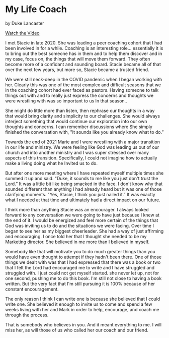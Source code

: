 # My Life Coach

by Duke Lancaster

<a class="btn brown" href="https://www.dropbox.com/scl/fi/8rjipg4z4nvxeis2wbus7/20231228_073801.mp4?rlkey=0s0l45a7vyfhx0l0p3sbc5hax&dl=0" target="video">Watch the Video</a>


I met Stacie in late 2020. She was leading a peer coaching cohort that I had been involved in for a while. Coaching is
an interesting role… essentially it is to bring out the best someone has in them and to help them discover and in my
case, focus on, the things that will move them forward. They often become more of a confidant and sounding board. Stacie
became all of that over the next few years, but more so, Stacie became a trusted friend.

We were still neck-deep in the COVID pandemic when I began working with her. Clearly this was one of the most complex
and difficult seasons that we in the coaching cohort had ever faced as pastors. Having someone to talk things out with
and to really just express the concerns and thoughts we were wrestling with was so important to us In that season..

She might do little more than listen, then rephrase our thoughts in a way that would bring clarity and simplicity to our
challenges. She would always interject something that would continue our exploration into our own thoughts and concerns.
I can remember discussions where She simply finished the conversation with, "It sounds like you already know what to
do.”

Towards the end of 2021 Marie and I were wrestling with a major transition in our life and ministry. We were feeling
like God was leading us out of our church and into another ministry and I was super stressed over many aspects of this
transition. Specifically, I could not imagine how to actually make a living doing what he Invited us to do.

But after one more meeting where I have repeated myself multiple times she summed it up and said. "Duke, it sounds to me
like you just don't trust the Lord.” It was a little bit like being smacked in the face. I don't know why that sounded
different than anything I had already heard but it was one of those clarifying moments. "Yes, Stacie, I think you just
nailed it.” It was exactly what I needed at that time and ultimately had a direct impact on our future.

I think more than anything Stacie was an encourager. I always looked forward to any conversation we were going to have
just because I knew at the end of it. I would be energized and feel more certain of the things that God was inviting us
to do and the situations we were facing. Over time I began to see her as my biggest cheerleader. She had a way of just
affirming and encouraging. I once told her that I thought she needed to be my Marketing director. She believed in me
more than I believed in myself.

Somebody like that will motivate you to do much greater things than you would have even thought to attempt if they
hadn't been there. One of those things we dealt with was that I had expressed that there was a book or two that I felt
the Lord had encouraged me to write and I have struggled and struggled with. I just could not get myself started. she
never let up, not for one second, pushing me to do this book. I'm still not close to having a book written. But the very
fact that I'm still pursuing it is 100% because of her constant encouragement.

The only reason I think I can write one is because she believed that I could write one. She believed it enough to invite
us to come and spend a few weeks living with her and Mark in order to help, encourage, and coach me through the process.

That is somebody who believes in you. And it meant everything to me. I will miss her, as will those of us who called her
our coach and our friend.
